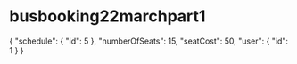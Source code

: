 # busbooking22marchpart1


{
    "schedule": {
        "id": 5
    },
    "numberOfSeats": 15,
    "seatCost": 50,
    "user": {
        "id": 1
    }
}

